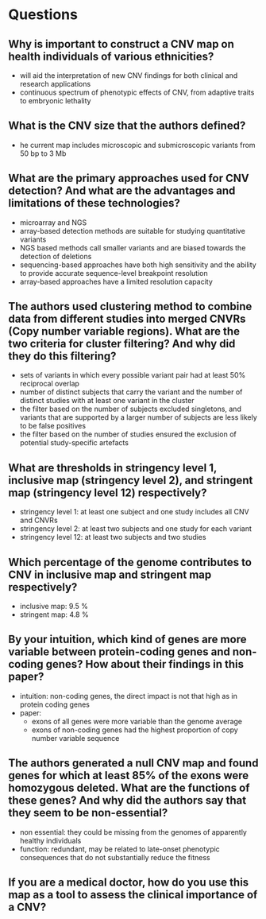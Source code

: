 # Questions
## Why is important to construct a CNV map on health individuals of various ethnicities?
- will aid the interpretation of new CNV findings for both clinical and research applications
- continuous spectrum of phenotypic effects of CNV, from adaptive traits to embryonic lethality
## What is the CNV size that the authors defined?
- he current map includes microscopic and submicroscopic variants from 50 bp to 3 Mb
## What are the primary approaches used for CNV detection? And what are the advantages and limitations of these technologies?
- microarray and NGS
- array-based detection methods are suitable for studying quantitative variants
- NGS based methods call smaller variants and are biased towards the detection of deletions
- sequencing-based approaches have both high sensitivity and the ability to provide accurate sequence-level breakpoint resolution
- array-based approaches have a limited resolution capacity
## The authors used clustering method to combine data from different studies into merged CNVRs (Copy number variable regions). What are the two criteria for cluster filtering? And why did they do this filtering?
- sets of variants in which every possible variant pair had at least 50% reciprocal overlap
- number of distinct subjects that carry the variant and the number of distinct studies with at least one variant in the cluster
- the filter based on the number of subjects excluded singletons, and variants that are supported by a larger number of subjects are less likely to be false positives
- the filter based on the number of studies ensured the exclusion of potential study-specific artefacts
## What are thresholds in stringency level 1, inclusive map (stringency level 2), and stringent map (stringency level 12) respectively?
- stringency level 1: at least one subject and one study includes all CNV and CNVRs
- stringency level 2: at least two subjects and one study for each variant 
- stringency level 12: at least two subjects and two studies
## Which percentage of the genome contributes to CNV in inclusive map and stringent map respectively?
- inclusive map: 9.5 %
- stringent map: 4.8 %
## By your intuition, which kind of genes are more variable between protein-coding genes and non-coding genes? How about their findings in this paper?
- intuition: non-coding genes, the direct impact is not that high as in protein coding genes
- paper:  
  - exons of all genes were more variable than the genome average
  - exons of non-coding genes had the highest proportion of copy number variable sequence
## The authors generated a null CNV map and found genes for which at least 85% of the exons were homozygous deleted. What are the functions of these genes? And why did the authors say that they seem to be non-essential?
- non essential: they could be missing from the genomes of apparently healthy individuals
- function: redundant, may be related to late-onset phenotypic consequences that do not substantially reduce the fitness
## If you are a medical doctor, how do you use this map as a tool to assess the clinical importance of a CNV?
